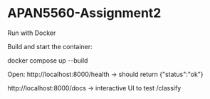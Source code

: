 # APAN5560-Assignment2

Run with Docker

Build and start the container: 

docker compose up --build

Open: http://localhost:8000/health → should return {"status":"ok"}

http://localhost:8000/docs → interactive UI to test /classify
